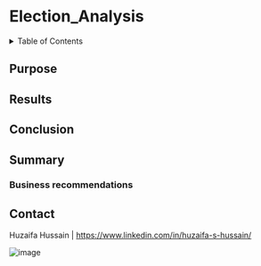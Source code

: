 # Election_Analysis

<!-- TABLE OF CONTENTS -->
<details>
  <summary>Table of Contents</summary>
  <ol>
    <li>
      <a href="#Purpose">Purpose</a>
      <ul>
        <li><a href="#Source-Data">Source Data</a></li>
      </ul>
    </li>
    <li>
      <a href="#Results">Results</a>
      <ul>
        <li><a href="#Ratio-of-Rides-to-Drivers">Ratio of Rides to Drivers</a></li>
        <li><a href="#Average-Fare-per-Ride">Average Fare per Ride</a></li>
        <li><a href="#Average-Fare-per-Driver">Average Fare per Driver</a></li>
        <li><a href="#Total-Fares">Total Fares</a></li>
      </ul>
    </li>
    <li><a href="#Conclusion">Conclusion</a></li>
    <li><a href="#Summary">Summary</a></li>
    <li><a href="#Contact">Contact</a></li>
  </ol>
</details>

## Purpose

## Results

## Conclusion

## Summary

### Business recommendations 

## Contact
Huzaifa Hussain | https://www.linkedin.com/in/huzaifa-s-hussain/








![image](https://user-images.githubusercontent.com/87838015/179427349-25e963e4-5c58-433d-9ba0-459c8f77f9df.png)
